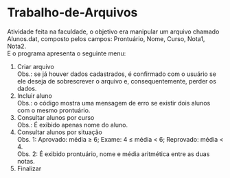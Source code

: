# Trabalho-de-Arquivos
Atividade feita na faculdade, o objetivo era manipular um arquivo chamado Alunos.dat, composto pelos campos: Prontuário, Nome, Curso, Nota1, Nota2.<br />
E o programa apresenta o seguinte menu:

1. Criar arquivo <br />
Obs.: se já houver dados cadastrados, é confirmado com o usuário se ele deseja de sobrescrever o arquivo
e, consequentemente, perder os dados.
2. Incluir aluno <br />
Obs.: o código mostra uma mensagem de erro se existir dois alunos com o mesmo prontuário.
3. Consultar alunos por curso<br />
Obs.: É exibido apenas nome do aluno.
4. Consultar alunos por situação<br />
Obs. 1: Aprovado: média ≥ 6; Exame: 4 ≤ média < 6; Reprovado: média < 4. <br />
Obs. 2: É exibido prontuário, nome e média aritmética entre as duas notas.
5. Finalizar
